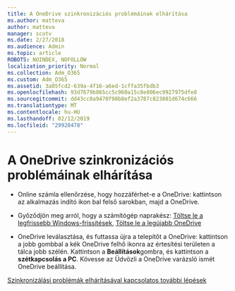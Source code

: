 ```yaml
---
title: A OneDrive szinkronizációs problémáinak elhárítása
ms.author: matteva
author: matteva
manager: scotv
ms.date: 2/27/2018
ms.audience: Admin
ms.topic: article
ROBOTS: NOINDEX, NOFOLLOW
localization_priority: Normal
ms.collection: Adm_O365
ms.custom: Adm_O365
ms.assetid: 3a05fcd2-639a-4f16-a6ed-1cffa35fbdb3
ms.openlocfilehash: 93d7679b865cc5c960a15c8e806ec9927975dfe8
ms.sourcegitcommit: dd43cc0a9470f98b8ef2a3787c823801d674c666
ms.translationtype: MT
ms.contentlocale: hu-HU
ms.lasthandoff: 02/12/2019
ms.locfileid: "29928478"
---
```

# <a name="fix-onedrive-sync-problems"></a>A OneDrive szinkronizációs problémáinak elhárítása

- Online számla ellenőrzése, hogy hozzáférhet-e a OneDrive: kattintson az alkalmazás indító ikon bal felső sarokban, majd a OneDrive.
    
- Győződjön meg arról, hogy a számítógép naprakész: [Töltse le a legfrissebb Windows-frissítések](http://go.microsoft.com/fwlink/p/?LinkId=825773), [Töltse le a legújabb OneDrive](https://go.microsoft.com/fwlink/p/?linkid=844652)
    
- OneDrive leválasztása, és futtassa újra a telepítőt a OneDrive: kattintson a jobb gombbal a kék OneDrive felhő ikonra az értesítési területen a tálca jobb szélén. Kattintson a **Beállítások**gombra, és kattintson a **szétkapcsolás a PC**. Kövesse az Üdvözli a OneDrive varázsló ismét OneDrive beállítása.
    
[Szinkronizálási problémák elhárításával kapcsolatos további lépések](https://go.microsoft.com/fwlink/?linkid=866431)
  

